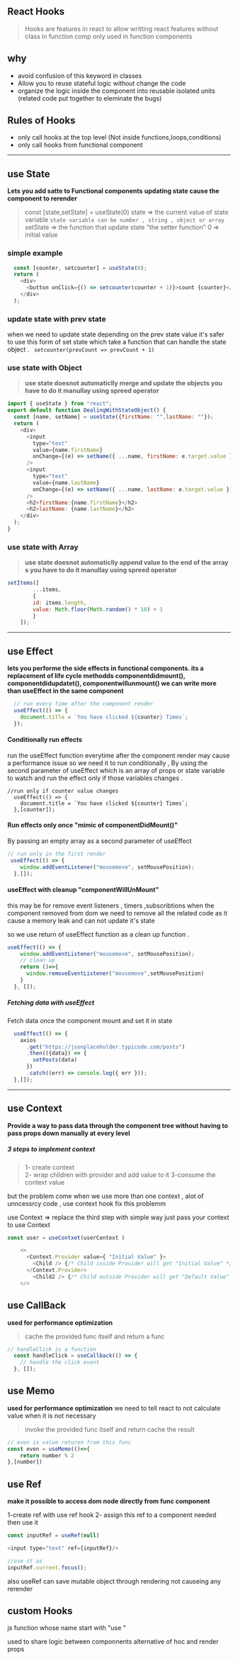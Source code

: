 ## React Hooks 
> Hooks are features in react to allow writting react features without class in function comp 
> only used in function components

## why
- avoid confusion of this keyword in classes 
- Allow you to reuse stateful logic without change the code 
- organize the logic inside the component into reusable isolated units (related code put together to eleminate the bugs)

## Rules of Hooks 
- only call hooks at the top level (Not inside functions,loops,conditions)
- only call hooks from functional component 
_______
## use State 
 **Lets you add satte to Functional components**
**updating state cause the component to rerender**

> const [state,setState] = useState(0)
> state => the current value of state variable 
```state variable can be number , string , object or array ```
> setState => the function that update state "the setter function"
> 0  => initial value

### simple example 
```js
  const [counter, setcounter] = useState(0);
  return (
    <div>
      <button onClick={() => setcounter(counter + 1)}>count {counter}</button>
    </div>
  );
```

### update state with prev state 
when we need to update state depending on the prev state value it's safer to use this form of set state which  take a function that can handle the state object .
``` setcounter(prevCount => prevCount + 1)```

### use state with Object 
> **use state doesnot automaticlly merge and update the objects you have to do it manullay using spreed operator**
```js
import { useState } from "react";
export default function DealingWithStateObject() {
  const [name, setName] = useState({firstName: "",lastName: ""});
  return (
    <div>
      <input
        type="text"
        value={name.firstName}
        onChange={(e) => setName({ ...name, firstName: e.target.value })}
      />
      <input
        type="text"
        value={name.lastName}
        onChange={(e) => setName({ ...name, lastName: e.target.value })}
      />
      <h2>firstName:{name.firstName}</h2>
      <h2>lastName: {name.lastName}</h2>
    </div>
  );
}
```
### use state with Array 
> **use state doesnot automaticlly append value to the end of the array s you have to do it manullay using spreed operator**

```js
setItems([
        ...items, 
        {
        id: items.length,
        value: Math.floor(Math.random() * 10) + 1
        }
    ]);
```
____
## use Effect 
**lets you performe the side effects in functional components.
its a replacement of life cycle methodds componentdidmount(), componentdidupdatet(), componentwillunmount()
we can write more than useEffect in the same component**


```js
  // run every time after the component render 
  useEffect(() => {
    document.title = `You have clicked ${counter} Times`;
  });
```

#### Conditionally run effects 
run the useEffect function everytime after the component render may cause a performance issue so we need it to run conditionally ,
By using the second parameter of useEffect which is an array of props or state variable to watch and run the effect only if those variables changes .
``` 
//run only if counter value changes 
  useEffect(() => {
    document.title = `You have clicked ${counter} Times`;
  },[counter]);
```

####  Run effects only once "mimic of componentDidMount()"
By passing an empty array as a second parameter of useEffect 
```js
// run only in the first render 
 useEffect(() => {
    window.addEventListener("mousemove", setMousePosition);
  },[]);
```

####  useEffect with cleanup "componentWillUnMount"
this may be for remove event listeners , timers ,subscribtions 
when the component removed from dom we need to remove all the related code as it cause a memory leak and can not update it's state 

so we use return of useEffect function as a clean up function .
```js
useEffect(() => {
    window.addEventListener("mousemove", setMousePosition);
    // clean up 
    return ()=>{
      window.removeEventListener("mousemove",setMousePosition)
    }
  }, []);
```

#####  Fetching data with useEffect

Fetch data once the component mount  and set it in state 
```js
  useEffect(() => {
    axios
      .get("https://jsonplaceholder.typicode.com/posts")
      .then(({data}) => {
        setPosts(data)
      })
      .catch((err) => console.log({ err }));
  },[]);
```
______
 ## use Context
 **Provide a way to pass data through the component tree without having to pass props down manually at every level**
 
 ##### 3 steps to implement context 
 > 1- create context  
 > 2- wrap children with provider and add value to it 
 > 3-consume the context value 
 
 but the problem come when we use more than one context , alot of unncessrcy code , use context hook fix this problemm 
 
 use Context => replace the third step with simple way just pass your context to use Context 
 ```js 
 const user = useContxet(userContext )
 ``` 
```js
    <>
      <Context.Provider value={ "Initial Value" }>
        <Child /> {/* Child inside Provider will get "Initial Value" */}
      </Context.Provider>
        <Child2 /> {/* Child outside Provider will get "Default Value" */}
    </>
```
## use CallBack 
**used for performance optimization**
> cache the provided func itself and return a func
```js 
// handleClick is a function 
  const handleClick = useCallback(() => {
    // handle the click event
  }, []);
```
## use Memo
**used for performance optimization**
we need to tell react to not calculate value when it is not necessary 
> invoke the provided func itself and return cache the result 

```js 
// even is value returen from this func 
const even = useMemo(()=>{
    return number % 2 
},[number])
```

## use Ref
**make it possible to access dom node directly from func component**

1-create ref with use ref hook 
2- assign this ref to a component needed then use it 
```js 
const inputRef = useRef(null)

<input type="text" ref={inputRef}/>

//use it as 
inputRef.current.focus();
```
also useRef can save mutable object through rendering not causeing any rerender

## custom Hooks 
js function whose name start with "use "

used to share logic between componnents alternative of hoc and render props

